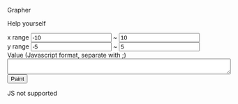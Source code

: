 <p>Grapher</p>
<p>Help yourself</p>

<div id='grapherdiv'>
<div>
<label>x range</label>
<input id='xmin' type='text' width='30px' value='-10'/>
~
<input id='xmax' type='text' width='30px' value='10'/>
<br/>
<label>y range</label>
<input id='ymin' type='text' width='30px' value='-5'/>
~
<input id='ymax' type='text' width='30px' value='5'/>
</div>

<div>
<label>Value (Javascript format, separate with ;)</label><br/>
<textarea style='width:512' height='3' id='srctext'></textarea><br/>
<button id='paintit'>Paint</button>
</div>

<canvas id='cloth' height='2048px' width='2560px'>JS not supported</canvas>
</div>

<script> 
var Grapher = function(cvs) {
var self = this;

this.range = {
xMin: -10, xMax: 10,
yMin: -5, yMax: 5,
};
this.colors = {
bg: "#fff",
text: "#000",
axisMain: "#333", axisAid: "#eee",
curves: ["#f00", "#f80", "#880", "#0f0", "#0ff", "#00f", "#80f"],
};
this.axis = {
aidXGap: 100, aidYGap: 100
};
this.style = {
fontSize: 24
};

this.xMath2Cvs = function(x) {
if (x < self.range.xMin || x > self.range.xMax) { return false; }
return (x - self.range.xMin) / (self.range.xMax - self.range.xMin) * self.width;
}
this.xCvs2Math = function(cx) {
return cx / self.width * (self.range.xMax - self.range.xMin) + self.range.xMin;
}
this.yMath2Cvs = function(y) {
if (y < self.range.yMin || y > self.range.yMax) { return false; }
return (self.range.yMax - y) / (self.range.yMax - self.range.yMin) * self.height;
}
this.yCvs2Math = function(cy) {
return self.range.yMax - cy / self.height * (self.range.yMax - self.range.yMin);
}
this.round2 = function(x) {
return Math.round(x * 100) / 100;
}

self.setRange = function(x0, x1, y0, y1) {
if (x0 > x1) { x0 ^= x1; x1 ^= x0; x0 ^= x1; }
self.range.xMin = x0;
self.range.xMax = x1;
if (y0 > y1) { y0 ^= y1; y1 ^= y0; y0 ^= y1; }
self.range.yMin = y0;
self.range.yMax = y1;
}

this.drawLine = function(x0, y0, x1, y1, color) {
var cx0 = self.xMath2Cvs(x0);
var cx1 = self.xMath2Cvs(x1);
var cy0 = self.yMath2Cvs(y0);
var cy1 = self.yMath2Cvs(y1);
if (cx0 === false || cx1 === false || cy0 === false || cy1 === false) { return; }
self.ctx.beginPath();
self.ctx.strokeStyle = color;
self.ctx.moveTo(cx0, cy0);
self.ctx.lineTo(cx1, cy1);
self.ctx.stroke();
}
this.drawText = function(x0, y0, color, word) {
var cx0 = self.xMath2Cvs(x0);
if (cx0 < self.style.fontSize) { cx0 = self.style.fontSize; }
if (cx0 > self.width - self.style.fontSize) { cx0 = self.width - self.style.fontSize; }
var cy0 = self.yMath2Cvs(y0);
if (cy0 < self.style.fontSize) { cy0 = 20; }
if (cy0 > self.width - self.style.fontSize) { cy0 = self.width - 10; }
self.ctx.font = self.style.fontSize + "px Verdana";
self.ctx.fillStyle = color;
self.ctx.fillText(word, cx0, cy0);
}

this.clear = function() {
self.ctx.fillStyle = self.colors.bg;
self.ctx.fillRect(0, 0, this.width, this.height);
}

this.drawAxis = function() {
self.drawLine(0, self.range.yMin, 0, self.range.yMax, self.colors.axisMain);
self.drawText(0, self.range.yMax, self.colors.text, "y");
for (var cx = 0; cx < self.width; cx += self.axis.aidXGap) {
var x = self.xCvs2Math(cx);
if (Math.abs(cx - self.xMath2Cvs(0)) >= self.axis.aidXGap) {
self.drawLine(x, self.range.yMin, x, self.range.yMax, self.colors.axisAid);
self.drawText(x, self.range.yMin, self.colors.text, String(self.round2(x)));
}
}
self.drawLine(self.range.xMin, 0, self.range.xMax, 0, self.colors.axisMain);
self.drawText(self.range.xMax, 0, self.colors.text, "x");
for (var cy = 0; cy < self.height; cy += self.axis.aidYGap) {
var y = self.yCvs2Math(cy);
if (Math.abs(cy - self.yMath2Cvs(0)) >= self.axis.aidYGap) {
self.drawLine(self.range.xMin, y, self.range.xMax, y, self.colors.axisAid);
self.drawText(self.range.xMin, y, self.colors.text, String(self.round2(y)));
}
}
}
this.drawFunction = function(fun, color) {
var f;
if (typeof(fun) == 'function') {
f = fun;
}
else if (typeof(fun) == 'string') {
f = new Function("x", "return " + fun + ";");
}
if (typeof(color) == 'number') {
color = self.colors.curves[color];
}
else if (color === undefined) {
color = self.colors.curves[0];
}
self.ctx.strokeStyle = color;
var continuous = false;
for (var cx = 0; cx <= self.width; ++ cx) {
var x = self.xCvs2Math(cx);
var y = f(x);
var cy = self.yMath2Cvs(y);
if (cy !== false) {
if (!continuous) {
self.ctx.beginPath();
self.ctx.moveTo(cx, cy);
continuous = true;
}
else { self.ctx.lineTo(cx, cy); }
}
else { 
self.ctx.stroke();
continuous = false; 
}
}
if (continuous) { self.ctx.stroke(); }
}

this.cvs = cvs;
if (typeof(cvs) != 'object' || typeof(cvs.getContext) != 'function') {
this.error = 'Canvas error';
return;
}
this.ctx = cvs.getContext("2d");
if (typeof(this.ctx) != 'object') {
this.error = 'Context error';
return;
}
this.height = cvs.height;
this.width = cvs.width;
}

var GrapherController = function(divId) {
var self = this;

this.divEle = $(divId);
this.cvsEle = self.divEle.find("#cloth");
self.cvsEle.width(self.divEle.width() - 10);
self.cvsEle.height(window.innerHeight - 100);
$(window).resize(function() {
self.cvsEle.width(self.divEle.width() - 10);
self.cvsEle.height(window.innerHeight - 100);
});
this.grapher = new Grapher(self.cvsEle.get()[0]);

this.redraw = function() {
self.grapher.clear();
self.grapher.drawAxis();
}

this.readRange = function() {
var x0 = Number(self.divEle.find("#xmin").val());
var x1 = Number(self.divEle.find("#xmax").val());
var y0 = Number(self.divEle.find("#ymin").val());
var y1 = Number(self.divEle.find("#ymax").val());
self.grapher.setRange(x0, x1, y0, y1);
}

this.readFuncs = function() {
var strs = self.divEle.find("#srctext").val().split(";");
for (var i in strs) { self.grapher.drawFunction(strs[i], i % 7); }
}

self.readRange();
self.redraw();
self.divEle.find("#paintit").click(function() {
self.readRange();
self.redraw();
self.readFuncs();
});
}

</script>
<script>var grapher = new GrapherController("#grapherdiv");</script>

